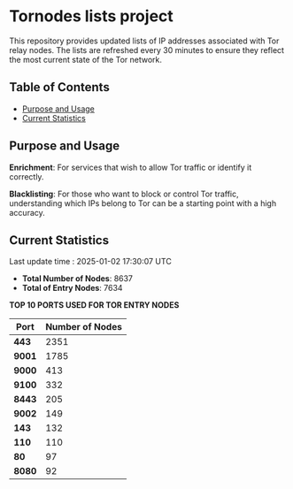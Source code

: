 # Tornodes lists project

This repository provides updated lists of IP addresses associated with Tor relay nodes. The lists are refreshed every 30 minutes to ensure they reflect the most current state of the Tor network.

## Table of Contents

- [Purpose and Usage](#purpose-and-usage)
- [Current Statistics](#current-statistics)


## Purpose and Usage

**Enrichment**: For services that wish to allow Tor traffic or identify it correctly.

**Blacklisting**: For those who want to block or control Tor traffic, understanding which IPs belong to Tor can be a starting point with a high accuracy.

## Current Statistics

Last update time : 2025-01-02 17:30:07 UTC

- **Total Number of Nodes**: 8637
- **Total of Entry Nodes**: 7634

**TOP 10 PORTS USED FOR TOR ENTRY NODES**

| **Port** | **Number of Nodes** |
|------|-----------------|
| **443**   | 2351  |
| **9001**   | 1785  |
| **9000**   | 413  |
| **9100**   | 332  |
| **8443**   | 205  |
| **9002**   | 149  |
| **143**   | 132  |
| **110**   | 110  |
| **80**   | 97  |
| **8080**   | 92  |

